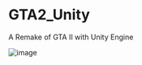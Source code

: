# GTA2_Unity
A Remake of GTA II with Unity Engine

![image](https://user-images.githubusercontent.com/100194436/212534950-ec34caac-ca1e-47f2-832e-84107f128c1b.png)
